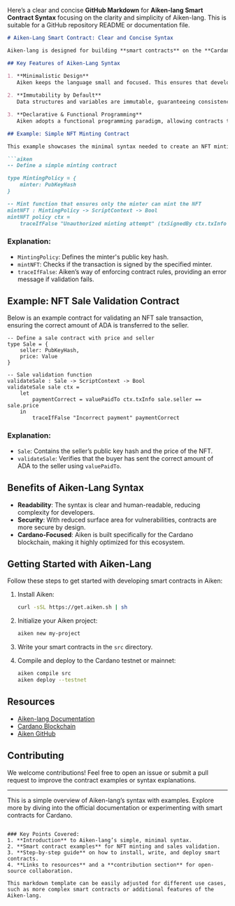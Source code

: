 Here’s a clear and concise **GitHub Markdown** for **Aiken-lang Smart Contract Syntax** focusing on the clarity and simplicity of Aiken-lang. This is suitable for a GitHub repository README or documentation file.

```markdown
# Aiken-Lang Smart Contract: Clear and Concise Syntax

Aiken-lang is designed for building **smart contracts** on the **Cardano blockchain**, emphasizing clarity and simplicity in its syntax. Below is a guide that highlights key elements of the Aiken-lang syntax, showcasing how its design ensures reliability, safety, and ease of use.

## Key Features of Aiken-Lang Syntax

1. **Minimalistic Design**  
   Aiken keeps the language small and focused. This ensures that developers can easily understand contracts, reducing the risk of introducing vulnerabilities.
   
2. **Immutability by Default**  
   Data structures and variables are immutable, guaranteeing consistency throughout the contract execution, a key requirement for secure blockchain operations.

3. **Declarative & Functional Programming**  
   Aiken adopts a functional programming paradigm, allowing contracts to be more predictable and easier to reason about. Functions are pure and side-effect free, enhancing auditability.

## Example: Simple NFT Minting Contract

This example showcases the minimal syntax needed to create an NFT minting contract using Aiken-lang.

```aiken
-- Define a simple minting contract

type MintingPolicy = {
    minter: PubKeyHash
}

-- Mint function that ensures only the minter can mint the NFT
mintNFT : MintingPolicy -> ScriptContext -> Bool
mintNFT policy ctx = 
    traceIfFalse "Unauthorized minting attempt" (txSignedBy ctx.txInfo policy.minter)
```

### Explanation:
- `MintingPolicy`: Defines the minter's public key hash.
- `mintNFT`: Checks if the transaction is signed by the specified minter.
- `traceIfFalse`: Aiken’s way of enforcing contract rules, providing an error message if validation fails.

## Example: NFT Sale Validation Contract

Below is an example contract for validating an NFT sale transaction, ensuring the correct amount of ADA is transferred to the seller.

```aiken
-- Define a sale contract with price and seller
type Sale = { 
    seller: PubKeyHash, 
    price: Value 
}

-- Sale validation function
validateSale : Sale -> ScriptContext -> Bool
validateSale sale ctx = 
    let
        paymentCorrect = valuePaidTo ctx.txInfo sale.seller == sale.price
    in 
        traceIfFalse "Incorrect payment" paymentCorrect
```

### Explanation:
- `Sale`: Contains the seller’s public key hash and the price of the NFT.
- `validateSale`: Verifies that the buyer has sent the correct amount of ADA to the seller using `valuePaidTo`.

## Benefits of Aiken-Lang Syntax

- **Readability**: The syntax is clear and human-readable, reducing complexity for developers.
- **Security**: With reduced surface area for vulnerabilities, contracts are more secure by design.
- **Cardano-Focused**: Aiken is built specifically for the Cardano blockchain, making it highly optimized for this ecosystem.
  
## Getting Started with Aiken-Lang

Follow these steps to get started with developing smart contracts in Aiken:

1. Install Aiken:
    ```bash
    curl -sSL https://get.aiken.sh | sh
    ```

2. Initialize your Aiken project:
    ```bash
    aiken new my-project
    ```

3. Write your smart contracts in the `src` directory.

4. Compile and deploy to the Cardano testnet or mainnet:
    ```bash
    aiken compile src
    aiken deploy --testnet
    ```

## Resources

- [Aiken-lang Documentation](https://aiken-lang.org)
- [Cardano Blockchain](https://cardano.org)
- [Aiken GitHub](https://github.com/aiken-lang/aiken)

## Contributing

We welcome contributions! Feel free to open an issue or submit a pull request to improve the contract examples or syntax explanations.

---

This is a simple overview of Aiken-lang’s syntax with examples. Explore more by diving into the official documentation or experimenting with smart contracts for Cardano.
```

### Key Points Covered:
1. **Introduction** to Aiken-lang’s simple, minimal syntax.
2. **Smart contract examples** for NFT minting and sales validation.
3. **Step-by-step guide** on how to install, write, and deploy smart contracts.
4. **Links to resources** and a **contribution section** for open-source collaboration.

This markdown template can be easily adjusted for different use cases, such as more complex smart contracts or additional features of the Aiken-lang.
